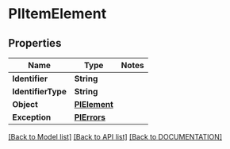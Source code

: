 # PIItemElement

## Properties
Name | Type | Notes
------------ | ------------- | -------------
**Identifier** | **String**
**IdentifierType** | **String**
**Object** | **[**PIElement**](../models/PIElement.md)**
**Exception** | **[**PIErrors**](../models/PIErrors.md)**

[[Back to Model list]](../../DOCUMENTATION.md#documentation-for-models) [[Back to API list]](../../DOCUMENTATION.md#documentation-for-api-endpoints) [[Back to DOCUMENTATION]](../../DOCUMENTATION.md)
